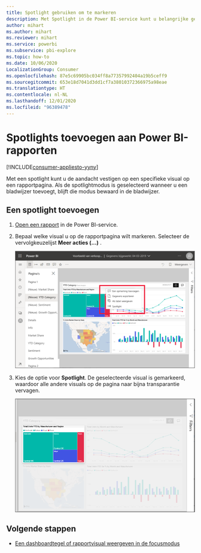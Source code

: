 ```yaml
---
title: Spotlight gebruiken om te markeren
description: Met Spotlight in de Power BI-service kunt u belangrijke gegevens en inzichten markeren.
author: mihart
ms.author: mihart
ms.reviewer: mihart
ms.service: powerbi
ms.subservice: pbi-explore
ms.topic: how-to
ms.date: 10/06/2020
LocalizationGroup: Consumer
ms.openlocfilehash: 87e5c69905bc034ff8a77357992404a19b5ceff9
ms.sourcegitcommit: 653e18d7041d3dd1cf7a38010372366975a98eae
ms.translationtype: HT
ms.contentlocale: nl-NL
ms.lasthandoff: 12/01/2020
ms.locfileid: "96389478"
---
```

# <a name="add-spotlights-to-power-bi-reports"></a>Spotlights toevoegen aan Power BI-rapporten

[!INCLUDE[consumer-appliesto-yyny](../includes/consumer-appliesto-yyny.md)]

Met een spotlight kunt u de aandacht vestigen op een specifieke visual op een rapportpagina.  Als de spotlightmodus is geselecteerd wanneer u een bladwijzer toevoegt, blijft die modus bewaard in de bladwijzer.

## <a name="add-a-spotlight"></a>Een spotlight toevoegen

1. [Open een rapport](end-user-report-open.md) in de Power BI-service.

2. Bepaal welke visual u op de rapportpagina wilt markeren. Selecteer de vervolgkeuzelijst **Meer acties (...)** .  

    ![Spotlight vergelijken met focusmodus](media/end-user-spotlight/power-bi-spotlight.png)

3. Kies de optie voor **Spotlight**. De geselecteerde visual is gemarkeerd, waardoor alle andere visuals op de pagina naar bijna transparantie vervagen. 

    ![Spotlightmodus](media/end-user-spotlight/power-bi-spotlighted-treemap.png)



## <a name="next-steps"></a>Volgende stappen

* [Een dashboardtegel of rapportvisual weergeven in de focusmodus](end-user-focus.md)


